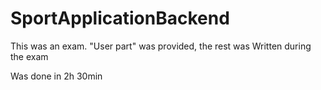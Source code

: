 # SportApplicationBackend
This was an exam. "User part" was provided, the rest was Written during the exam

Was done in 2h 30min

